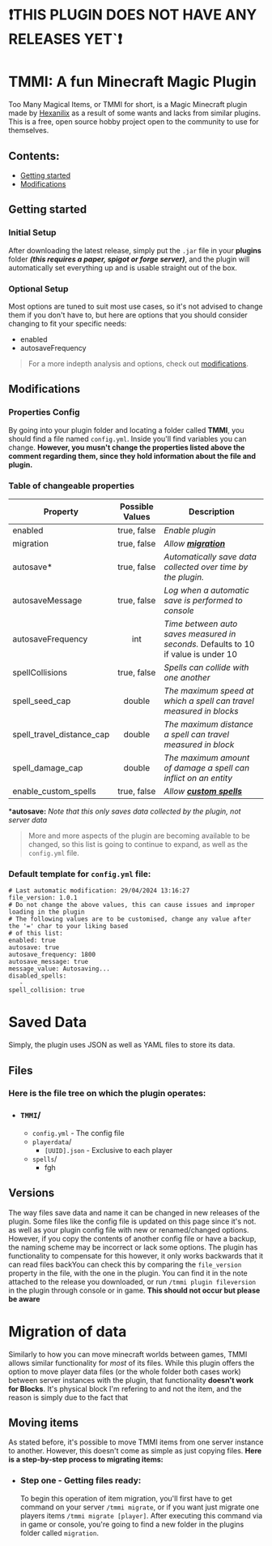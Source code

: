 # ❗THIS PLUGIN DOES NOT HAVE ANY RELEASES YET`❗
# TMMI: A fun Minecraft Magic Plugin
Too Many Magical Items, or TMMI for short, is a Magic Minecraft plugin made by [Hexanilix](https://github.com/Hexanilix) as a
result of some wants and lacks from similar plugins. 
This is a free, open source hobby project open to the community to use for themselves.
## Contents:
- [Getting started](#getting-started)
- [Modifications](#modifications)
## Getting started
### Initial Setup
After downloading the latest release, simply put the `.jar` file in your **plugins** folder
***(this requires a paper, spigot or forge server)***, and the plugin will automatically set everything up and is usable straight
out of the box.

### Optional Setup
Most options are tuned to suit most use cases, so it's not advised to change them if you don't have to,
but here are options that you should consider changing to fit your specific needs:
- enabled
- autosaveFrequency

> For a more indepth analysis and options, check out [modifications](#modifications).

## Modifications
### Properties Config
By going into your plugin folder and locating a folder called **TMMI**, you should find a file named ```config.yml```. Inside you'll find variables you can change. **However, you musn't change the properties listed above the comment regarding them, since they hold information about the file and plugin.**

### Table of changeable properties
| Property                  | Possible Values | Description                                                                        |
|---------------------------|:---------------:|------------------------------------------------------------------------------------|
| enabled                   |   true, false   | *Enable plugin*                                                                    |
| migration                 |   true, false   | *Allow **[migration](Migration.md)***                                              |
| autosave*                 |   true, false   | *Automatically save data collected over time by the plugin.*                       |
| autosaveMessage           |   true, false   | *Log when a automatic save is performed to console*                                |
| autosaveFrequency         |       int       | *Time between auto saves measured in seconds.* Defaults to 10 if value is under 10 |
| spellCollisions           |   true, false   | *Spells can collide with one another*                                              |
| spell_seed_cap            |     double      | *The maximum speed at which a spell can travel measured in blocks*                 |
| spell_travel_distance_cap |     double      | *The maximum distance a spell can travel measured in block*                        |
| spell_damage_cap          |     double      | *The maximum amount of damage a spell can inflict on an entity*                    |
| enable_custom_spells      |   true, false   | *Allow **[custom spells](#custom-spells)***                                        |
***autosave:** *Note that this only saves data collected by the plugin, not server data*

> More and more aspects of the plugin are becoming available to be changed,
> so this list is going to continue to expand, as well as the `config.yml` file.

### Default template for `config.yml` file:
```
# Last automatic modification: 29/04/2024 13:16:27
file_version: 1.0.1
# Do not change the above values, this can cause issues and improper loading in the plugin
# The following values are to be customised, change any value after the '=' char to your liking based
# of this list: 
enabled: true
autosave: true
autosave_frequency: 1800
autosave_message: true
message_value: Autosaving...
disabled_spells: 
   - 
spell_collision: true
```
# Saved Data
Simply, the plugin uses JSON as well as YAML files to store its data.
## Files
### Here is the file tree on which the plugin operates:
- ### `TMMI`/
  - `config.yml` - The config file 
  - `playerdata`/
    - `[UUID].json` - Exclusive to each player
  - `spells`/
    -  fgh
## Versions
The way files save data and name it can be changed in new releases of the plugin. Some files like the config file
is updated on this page since it's not. as well as your plugin config file with new or renamed/changed options. However, if you copy the contents of another config file or have a backup,
the naming scheme may be incorrect or lack some options. The plugin has functionality to compensate for this however, it only works backwards
that it can read files backYou can check this by comparing the
`file_version` property in the file, with the one in the plugin. You can find it in the note attached to the release you downloaded, or run
`/tmmi plugin fileversion` in the plugin through console or in game. **This should not occur but please be aware**
# Migration of data
Similarly to how you can move minecraft worlds between games, TMMI allows similar functionality for *most* of its files. While this plugin
offers the option to move player data files (or the whole folder both cases work) between server instances with the
plugin, that functionality **doesn't work for Blocks**. It's physical block I'm refering to and not the item, and
the reason is simply due to the fact that
## Moving items
As stated before, it's possible to move TMMI items from one server instance to another. However, this doesn't come
as simple as just copying files.
**Here is a step-by-step process to migrating items:**
- ### Step one - Getting files ready:
  To begin this operation of item migration, you'll first have to get command on your server `/tmmi migrate`,
  or if you want just migrate one players items `/tmmi migrate [player]`. After executing this command via
  in game or console, you're going to find a new folder in the plugins folder called `migration`.

